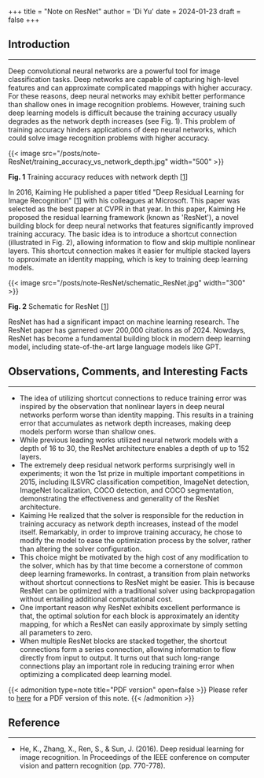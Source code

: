 +++
title = "Note on ResNet"
author = 'Di Yu'
date = 2024-01-23
draft = false
+++

## Introduction

---

Deep convolutional neural networks are a powerful tool for image classification tasks. Deep networks are capable of capturing high-level features and can approximate complicated mappings with higher accuracy. For these reasons, deep neural networks may exhibit better performance than shallow ones in image recognition problems. However, training such deep learning models is difficult because the training accuracy usually degrades as the network depth increases (see Fig. 1). This problem of training accuracy hinders applications of deep neural networks, which could solve image recognition problems with higher accuracy.

{{< image src="/posts/note-ResNet/training_accuracy_vs_network_depth.jpg" width="500" >}}

**Fig. 1** Training accuracy reduces with network depth [[1](#reference)]

In 2016, Kaiming He published a paper titled "Deep Residual Learning for Image Recognition" [[1](#reference)] with his colleagues at Microsoft. This paper was selected as the best paper at CVPR in that year. In this paper, Kaiming He proposed the residual learning framework (known as 'ResNet'), a novel building block for deep neural networks that features significantly improved training accuracy. The basic idea is to introduce a shortcut connection (illustrated in Fig. 2), allowing information to flow and skip multiple nonlinear layers. This shortcut connection makes it easier for multiple stacked layers to approximate an identity mapping, which is key to training deep learning models.

{{< image src="/posts/note-ResNet/schematic_ResNet.jpg" width="300" >}}

**Fig. 2** Schematic for ResNet [[1](#reference)]

ResNet has had a significant impact on machine learning research. The ResNet paper has garnered over 200,000 citations as of 2024. Nowdays, ResNet has become a fundamental building block in modern deep learning model, including state-of-the-art large language models like GPT.

## Observations, Comments, and Interesting Facts

---

- The idea of utilizing shortcut connections to reduce training error was inspired by the observation that nonlinear layers in deep neural networks perform worse than identity mapping. This results in a training error that accumulates as network depth increases, making deep models perform worse than shallow ones.
- While previous leading works utilized neural network models with a depth of 16 to 30, the ResNet architecture enables a depth of up to 152 layers. 
- The extremely deep residual network performs surprisingly well in experiments; it won the 1st prize in multiple important competitions in 2015, including ILSVRC classification competition, ImageNet detection, ImageNet localization, COCO detection, and COCO segmentation, demonstrating the effectiveness and generality of the ResNet architecture.
- Kaiming He realized that the solver is responsible for the reduction in training accuracy as network depth increases, instead of the model itself. Remarkably, in order to improve training accuracy, he chose to modify the model to ease the optimization process by the solver, rather than altering the solver configuration.
- This choice might be motivated by the high cost of any modification to the solver, which has by that time become a cornerstone of common deep learning frameworks. In contrast, a transition from plain networks without shortcut connections to ResNet might be easier. This is because ResNet can be optimized with a traditional solver using backpropagation without entailing additional computational cost.
- One important reason why ResNet exhibits excellent performance is that, the optimal solution for each block is approximately an identity mapping, for which a ResNet can easily approximate by simply setting all parameters to zero.
- When multiple ResNet blocks are stacked together, the shortcut connections form a series connection, allowing information to flow directly from input to output. It turns out that such long-range connections play an important role in reducing training error when optimizing a complicated deep learning model.

{{< admonition type=note title="PDF version" open=false >}}
Please refer to [here](/posts/note-ResNet/Note_ResNet.pdf) for a PDF version of this note.
{{< /admonition >}}

## Reference

---

- He, K., Zhang, X., Ren, S., & Sun, J. (2016). Deep residual learning for image recognition. In Proceedings of the IEEE conference on computer vision and pattern recognition (pp. 770-778).